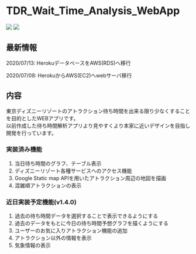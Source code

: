 # TDR_Wait_Time_Analysis_WebApp
![](https://img.shields.io/github/v/release/sai11121209/TDR_Wait_Time_Analysis_WebApp)
![](https://img.shields.io/github/v/release/sai11121209/TDR_Wait_Time_Analysis_WebApp?include_prereleases)
## 最新情報
2020/07/13: HerokuデータベースをAWS(RDS)へ移行

2020/07/08: HerokuからAWS(EC2)へwebサーバ移行
## 内容
東京ディズニーリゾートのアトラクション待ち時間を出来る限り少なくすることを目的としたWEBアプリです。  
以前作成した待ち時間解析アプリより見やすくより本家に近いデザインを目指し開発を行っています。
### 実装済み機能
1. 当日待ち時間のグラフ、テーブル表示
1. ディズニーリゾート各種サービスへのアクセス機能
1. Google Static map APIを用いたアトラクション周辺の地図を描画
1. 混雑順アトラクションの表示
### 近日実装予定機能(v1.4.0)
1. 過去の待ち時間データを選択することで表示できるようにする
1. 過去のデータをもとに今日の待ち時間予想グラフを描くようにする
1. ユーザーのお気に入りアトラクション機能の追加
1. アトラクション以外の情報を表示
1. 気象情報の表示
